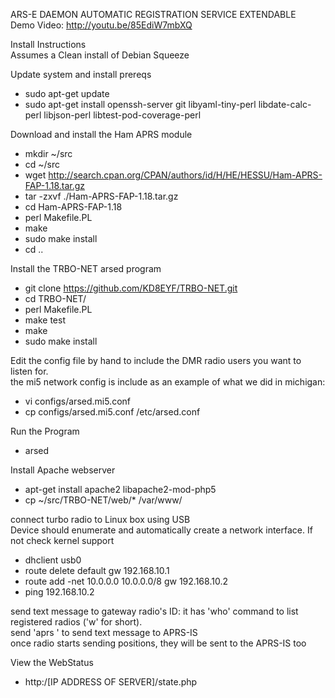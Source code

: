 ARS-E DAEMON AUTOMATIC REGISTRATION SERVICE EXTENDABLE  
Demo Video: http://youtu.be/85EdiW7mbXQ  

Install Instructions  
Assumes a Clean install of Debian Squeeze  


Update system and install prereqs
- sudo apt-get update  
- sudo apt-get install openssh-server git libyaml-tiny-perl libdate-calc-perl libjson-perl  libtest-pod-coverage-perl  

Download and install the Ham APRS module

- mkdir ~/src  
- cd ~/src  
- wget http://search.cpan.org/CPAN/authors/id/H/HE/HESSU/Ham-APRS-FAP-1.18.tar.gz  
- tar -zxvf ./Ham-APRS-FAP-1.18.tar.gz  
- cd Ham-APRS-FAP-1.18  
- perl Makefile.PL  
- make  
- sudo make install 
- cd ..  

Install the TRBO-NET arsed program  

- git clone https://github.com/KD8EYF/TRBO-NET.git  
- cd TRBO-NET/  
- perl Makefile.PL  
- make test  
- make  
- sudo make install  

Edit the config file by hand to include the DMR radio users you want to listen for.  
the mi5 network config is include as an example of what we did in michigan:  

- vi configs/arsed.mi5.conf  
- cp configs/arsed.mi5.conf /etc/arsed.conf  

Run the Program  

- arsed 

Install Apache webserver  
- apt-get install apache2 libapache2-mod-php5  
- cp ~/src/TRBO-NET/web/* /var/www/  

connect turbo radio to Linux box using USB  
Device should enumerate and automatically create a network interface. If not check kernel support  

- dhclient usb0  
- route delete default gw 192.168.10.1  
- route add -net 10.0.0.0 10.0.0.0/8 gw 192.168.10.2
- ping 192.168.10.2

send text message to gateway radio's ID: it has 'who' command to list registered radios ('w' for short).  
send 'aprs <callsign> <message>' to send text message to APRS-IS  
once radio starts sending positions, they will be sent to the APRS-IS too  

View the WebStatus  
- http:/[IP ADDRESS OF SERVER]/state.php  

